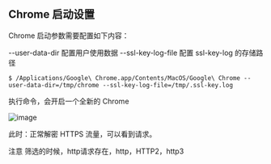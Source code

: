 ## Chrome 启动设置

Chrome 启动参数需要配置如下内容：

--user-data-dir 配置用户使用数据
--ssl-key-log-file 配置 ssl-key-log 的存储路径

```shell
$ /Applications/Google\ Chrome.app/Contents/MacOS/Google\ Chrome --user-data-dir=/tmp/chrome --ssl-key-log-file=/tmp/.ssl-key.log

```

执行命令，会开启一个全新的 Chrome


![image](https://java-run-blog.oss-cn-zhangjiakou.aliyuncs.com/blog/1.jpeg)

此时：正常解密 HTTPS 流量，可以看到请求。

注意 筛选的时候，http请求存在，http，HTTP2，http3


